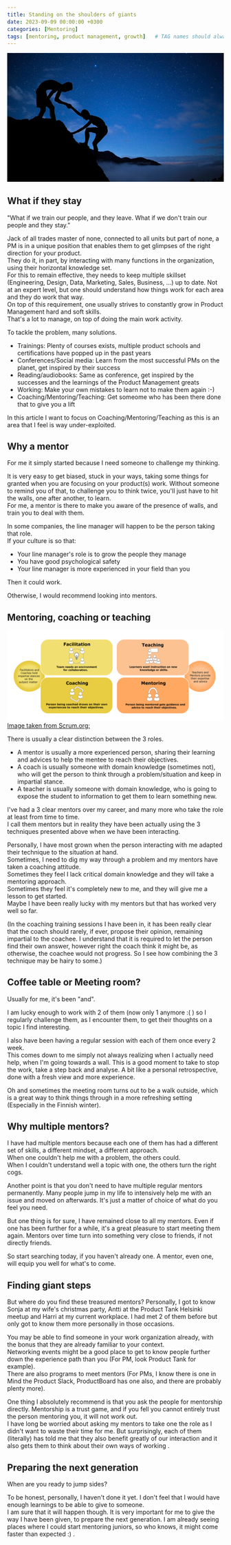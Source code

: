 ```yaml
---
title: Standing on the shoulders of giants
date: 2023-09-09 00:00:00 +0300
categories: [Mentoring]
tags: [mentoring, product management, growth] 	# TAG names should always be lowercase
---
```


![mentors](/assets/img/mentor.jpg)

## What if they stay

"What if we train our people, and they leave. What if we don't train our people and they stay."

Jack of all trades master of none, connected to all units but part of none, a PM is in a unique position that enables them to get glimpses of the right direction for your product.  
They do it, in part, by interacting with many functions in the organization, using their horizontal knowledge set.  
For this to remain effective, they needs to keep multiple skillset (Engineering, Design, Data, Marketing, Sales, Business, ...) up to date. Not at an expert level, but one should understand how things work for each area and they do work that way.  
On top of this requirement, one usually strives to constantly grow in Product Management hard and soft skills.  
That's a lot to manage, on top of doing the main work activity.

To tackle the problem, many solutions. 
- Trainings: Plenty of courses exists, multiple product schools and certifications have popped up in the past years
- Conferences/Social media: Learn from the most successful PMs on the planet, get inspired by their success
- Reading/audiobooks: Same as conference, get inspired by the successes and the learnings of the Product Management greats 
- Working: Make your own mistakes to learn not to make them again :-)
- Coaching/Mentoring/Teaching: Get someome who has been there done that to give you a lift

In this article I want to focus on Coaching/Mentoring/Teaching as this is an area that I feel is way under-exploited.

## Why a mentor
For me it simply started because I need someone to challenge my thinking.

It is very easy to get biased, stuck in your ways, taking some things for granted when you are focusing on your product(s) work.
Without someone to remind you of that, to challenge you to think twice, you'll just have to hit the walls, one after another, to learn.  
For me, a mentor is there to make you aware of the presence of walls, and train you to deal with them.  

In some companies, the line manager will happen to be the person taking that role.  
If your culture is so that:
- Your line manager's role is to grow the people they manage
- You have good psychological safety
- Your line manager is more experienced in your field than you

Then it could work.

Otherwise, I would recommend looking into mentors.

## Mentoring, coaching or teaching
![ftcm](/assets/img/ftcm-graphic2.png)
[Image taken from Scrum.org:](https://www.scrum.org/resources/comparing-facilitation-coaching-mentoring-and-teaching)

There is usually a clear distinction between the 3 roles.
- A mentor is usually a more experienced person, sharing their learning and advices to help the mentee to reach their objectives.  
- A coach is usually someone with domain knowledge (sometimes not), who will get the person to think through a problem/situation and keep in impartial stance.  
- A teacher is usually someone with domain knowledge, who is going to expose the student to information to get them to learn something new.  

I've had a 3 clear mentors over my career, and many more who take the role at least from time to time.  
I call them mentors but in reality they have been actually using the 3 techniques presented above when we have been interacting.  

Personally, I have most grown when the person interacting with me adapted their technique to the situation at hand.  
Sometimes, I need to dig my way through a problem and my mentors have taken a coaching attitude.  
Sometimes they feel I lack critical domain knowledge and they will take a mentoring approach.  
Sometimes they feel it's completely new to me, and they will give me a lesson to get started.  
Maybe I have been really lucky with my mentors but that has worked very well so far.

(In the coaching training sessions I have been in, it has been really clear that the coach should rarely, if ever, propose their opinion, remaining impartial to the coachee.
I understand that it is required to let the person find their own answer, however right the coach think it might be, as otherwise, the coachee would not progress.
So I see how combining the 3 technique may be hairy to some.)

## Coffee table or Meeting room?
Usually for me, it's been "and".

I am lucky enough to work with 2 of them (now only 1 anymore :( ) so I regularly challenge them, as I encounter them, to get their thoughts on a topic I find interesting.

I also have been having a regular session with each of them once every 2 week.  
This comes down to me simply not always realizing when I actually need help, when I'm going towards a wall.
This is a good moment to take to stop the work, take a step back and analyse. A bit like a personal retrospective, done with a fresh view and more experience.

Oh and sometimes the meeting room turns out to be a walk outside, which is a great way to think things through in a more refreshing setting (Especially in the Finnish winter).

## Why multiple mentors? 

I have had multiple mentors because each one of them has had a different set of skills, a different mindset, a different approach.  
When one couldn't help me with a problem, the others could.  
When I couldn't understand well a topic with one, the others turn the right cogs.  

Another point is that you don't need to have multiple regular mentors permanently. 
Many people jump in my life to intensively help me with an issue and moved on afterwards.
It's just a matter of choice of what do you feel you need.

But one thing is for sure, I have remained close to all my mentors. 
Even if one has been further for a while, it's a great pleasure to start meeting them again.
Mentors over time turn into something very close to friends, if not directly friends.

So start searching today, if you haven't already one.
A mentor, even one, will equip you well for what's to come.

## Finding giant steps

But where do you find these treasured mentors?
Personally, I got to know Sonja at my wife's christmas party, Antti at the Product Tank Helsinki meetup and Harri at my current workplace. I had met 2 of them before but only got to know them more personally in those occasions.

You may be able to find someone in your work organization already, with the bonus that they are already familiar to your context.  
Networking events might be a good place to get to know people further down the experience path than you (For PM, look Product Tank for example).  
There are also programs to meet mentors (For PMs, I know there is one in Mind the Product Slack, ProductBoard has one also, and there are probably plenty more).

One thing I absolutely recommend is that you ask the people for mentorship directly. Mentorship is a trust game, and if you fell you cannot entirely trust the person mentoring you, it will not work out.  
I have long be worried about asking my mentors to take one the role as I didn't want to waste their time for me. But surprisingly, each of them (literally) has told me that they also benefit greatly of our interaction and it also gets them to think about their own ways of working . 

## Preparing the next generation

When are you ready to jump sides?

To be honest, personally, I haven't done it yet. I don't feel that I would have enough learnings to be able to give to someone.  
I am sure that it will happen though. It is very important for me to give the way I have been given, to prepare the next generation. 
I am already seeing places where I could start mentoring juniors, so who knows, it might come faster than expected :) .